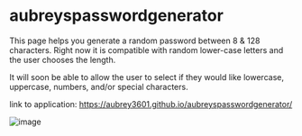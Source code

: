 # aubreyspasswordgenerator

This page helps you generate a random password between 8 & 128 characters. Right now it is compatible with random lower-case letters and the user chooses the length.

It will soon be able to allow the user to select if they would like lowercase, uppercase, numbers, and/or special characters.

link to application: https://aubrey3601.github.io/aubreyspasswordgenerator/

![image](https://user-images.githubusercontent.com/56487746/68564316-832be780-040d-11ea-8875-b2c795e4868c.png)
